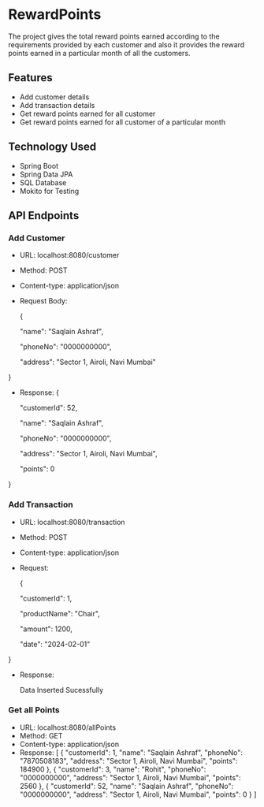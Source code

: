 # RewardPoints
The project gives the total reward points earned according to the requirements provided by each customer and also it provides the reward points earned in a particular month of all the customers.
## Features
- Add customer details
- Add transaction details
- Get reward points earned for all customer
- Get reward points earned for all customer of a particular month
## Technology Used
- Spring Boot
- Spring Data JPA
- SQL Database
- Mokito for Testing
## API Endpoints
### Add Customer
- URL: localhost:8080/customer
- Method: POST
- Content-type: application/json
- Request Body:

  {
  
    "name": "Saqlain Ashraf",
  
    "phoneNo": "0000000000",
  
    "address": "Sector 1, Airoli, Navi Mumbai"

}
- Response:
  {
  
    "customerId": 52,
  
    "name": "Saqlain Ashraf",
  
    "phoneNo": "0000000000",
  
    "address": "Sector 1, Airoli, Navi Mumbai",
  
    "points": 0
  
}
### Add Transaction
- URL: localhost:8080/transaction
- Method: POST
- Content-type: application/json
- Request:
  
  {
  
    "customerId": 1,
  
    "productName": "Chair",
  
    "amount": 1200,
  
    "date": "2024-02-01"
  
}
- Response:

  Data Inserted Sucessfully

### Get all Points
- URL: localhost:8080/allPoints
- Method: GET
- Content-type: application/json
- Response:
  [
    {
        "customerId": 1,
        "name": "Saqlain Ashraf",
        "phoneNo": "7870508183",
        "address": "Sector 1, Airoli, Navi Mumbai",
        "points": 184900
    },
    {
        "customerId": 3,
        "name": "Rohit",
        "phoneNo": "0000000000",
        "address": "Sector 1, Airoli, Navi Mumbai",
        "points": 2560
    },
    {
        "customerId": 52,
        "name": "Saqlain Ashraf",
        "phoneNo": "0000000000",
        "address": "Sector 1, Airoli, Navi Mumbai",
        "points": 0
    }
]
